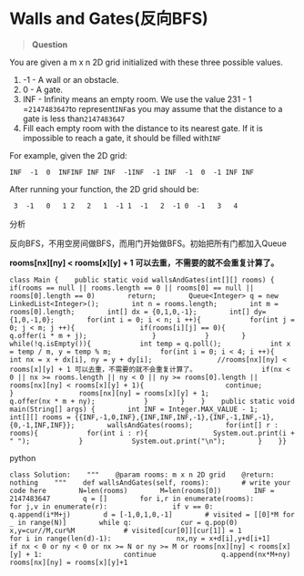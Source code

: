 # Walls and Gates\(反向BFS\)

> **Question**

You are given a m x n 2D grid initialized with these three possible values.

1. -1 - A wall or an obstacle.
2. 0 - A gate.
3. INF - Infinity means an empty room. We use the value 231 - 1 =`2147483647`to represent`INF`as you may assume that the distance to a gate is less than`2147483647`
4. Fill each empty room with the distance to its nearest gate. If it is impossible to reach a gate, it should be filled with`INF`

For example, given the 2D grid:

```text
INF  -1  0  INFINF INF INF  -1INF  -1 INF  -1  0  -1 INF INF
```

After running your function, the 2D grid should be:

```text
 3  -1   0   1 2   2   1  -1 1  -1   2  -1 0  -1   3   4
```

分析

反向BFS，不用空房间做BFS，而用门开始做BFS。初始把所有门都加入Queue

**rooms\[nx\]\[ny\] &lt; rooms\[x\]\[y\] + 1 可以去重，不需要的就不会重复计算了。**

```text
class Main {    public static void wallsAndGates(int[][] rooms) {        if(rooms == null || rooms.length == 0 || rooms[0] == null || rooms[0].length == 0)        return;        Queue<Integer> q = new LinkedList<Integer>();        int n = rooms.length;        int m = rooms[0].length;        int[] dx = {0,1,0,-1};        int[] dy= {1,0,-1,0};        for(int i = 0; i < n; i ++){            for(int j = 0; j < m; j ++){                if(rooms[i][j] == 0){                    q.offer(i * m + j);                }            }        }        while(!q.isEmpty()){            int temp = q.poll();            int x = temp / m, y = temp % m;            for(int i = 0; i < 4; i ++){                int nx = x + dx[i], ny = y + dy[i];                //rooms[nx][ny] < rooms[x][y] + 1 可以去重，不需要的就不会重复计算了。                if(nx < 0 || nx >= rooms.length || ny < 0 || ny >= rooms[0].length || rooms[nx][ny] < rooms[x][y] + 1){                    continue;                }                rooms[nx][ny] = rooms[x][y] + 1;                q.offer(nx * m + ny);            }        }    }    public static void main(String[] args) {        int INF = Integer.MAX_VALUE - 1;        int[][] rooms = {{INF,-1,0,INF},{INF,INF,INF,-1},{INF,-1,INF,-1},{0,-1,INF,INF}};        wallsAndGates(rooms);        for(int[] r : rooms){            for(int i : r){                System.out.print(i + " ");            }            System.out.print("\n");        }    }}
```

python

```text
class Solution:    """    @param rooms: m x n 2D grid    @return: nothing    """    def wallsAndGates(self, rooms):        # write your code here        N=len(rooms)        M=len(rooms[0])        INF = 2147483647        q = []        for i,r in enumerate(rooms):            for j,v in enumerate(r):                if v == 0:                    q.append(i*M+j)        d = [-1,0,1,0,-1]        # visited = [[0]*M for _ in range(N)]        while q:            cur = q.pop(0)            x,y=cur//M,cur%M            # visited[cur[0]][cur[1]] = 1            for i in range(len(d)-1):                nx,ny = x+d[i],y+d[i+1]                if nx < 0 or ny < 0 or nx >= N or ny >= M or rooms[nx][ny] < rooms[x][y] + 1:                    continue                q.append(nx*M+ny)                rooms[nx][ny] = rooms[x][y]+1
```

